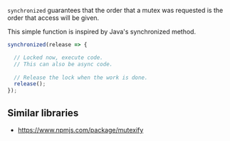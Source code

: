 `synchronized` guarantees that the order that a mutex was requested 
is the order that access will be given.

This simple function is inspired by Java's synchronized method.

````Javascript
synchronized(release => {

  // Locked now, execute code.
  // This can also be async code.  
  
  // Release the lock when the work is done.
  release();
});
````

Similar libraries
-----------------

* https://www.npmjs.com/package/mutexify
